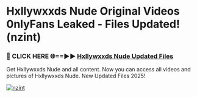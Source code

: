 # Hxllywxxds Nude Original Videos 0nlyFans Leaked - Files Updated! (nzint)

<h3>🔴 CLICK HERE 🌐==►► <a href="https://tinyurl.com/y5r63du9" rel="nofollow">Hxllywxxds Nude Updated Files</a></h3>

Get Hxllywxxds Nude and all content. Now you can access all videos and pictures of Hxllywxxds Nude. New Updated Files 2025!

[![nzint](https://i.imgur.com/UVo9nyh.gif)](https://tinyurl.com/y5r63du9)